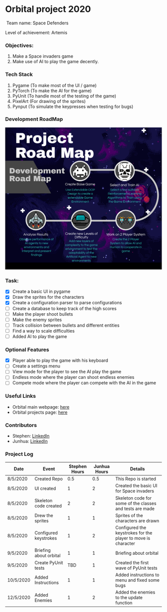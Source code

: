 # Orbital project 2020 
![]()
Team name: Space Defenders

Level of achievement: Artemis

### Objectives:
1. Make a Space invaders game
2. Make use of AI to play the game decently.

### Tech Stack
1. Pygame (To make most of the UI / game)
2. PyTorch (To make the AI for the game)
3. PyUnit (To handle most of the testing of the game)
4. PixelArt (For drawing of the sprites)
5. Pynput (To simulate the keypresses when testing for bugs)

### Development RoadMap
![](images/my-visual_46603157%20(2).png)

### Task:
- [x] Create a basic UI in pygame
- [x] Draw the sprites for the characters
- [x] Create a configuration parser to parse configurations
- [ ] Create a database to keep track of the high scores
- [ ] Make the player shoot bullets
- [ ] Make the enemy sprites
- [ ] Track collision between bullets and different entities
- [ ] Find a way to scale difficulties
- [ ] Added AI to play the game

### Optional Features
- [x] Player able to play the game with his keyboard
- [ ] Create a settings menu
- [ ] View mode for the player to see the AI play the game
- [ ] Endless mode where the player can shoot endless enemies
- [ ] Compete mode where the player can compete with the AI in the game

### Useful Links
* Orbital main webpage: [here](https://orbital.comp.nus.edu.sg/)
* Orbital projects page: [here](https://nusskylab-dev.comp.nus.edu.sg/public_views/public_projects)

### Contributors
* Stephen: [LinkedIn](https://www.linkedin.com/in/stephen-tan-hin-khai/)
* Junhua: [LinkedIn](https://www.linkedin.com/in/junhua-wen-718880137/)


### Project Log
| Date      | Event                 |Stephen Hours| Junhua Hours|Details    |
|-----------|-----------------------|-------------|-------------|---------------------|
|8/5/2020   | Created Repo          |0.5          | 0.5         | This Repo is started|
|8/5/2020   | UI created            |1            | 2           | Created the basic UI for Space invaders|
|8/5/2020   | Skeleton code created |2            | 2           | Skeleton code for some of the classes and tests are made|
|8/5/2020   | Drew the sprites      |1            | 1           | Sprites of the characters are drawn|
|8/5/2020   | Configured keystrokes |1            | 2           | Configured the keystrokes for the player to move is character|
|9/5/2020   | Briefing about orbital|1            | 1           | Briefing about orbital|
|9/5/2020   | Create PyUnit tests   |TBD          | 1           | Created the first wave of PyUnit tests|
|10/5/2020  | Added Instructions    |1            | 1           | Added instructions to menu and fixed some bugs|
|12/5/2020  | Added Enemies         |1            | 2           | Added the enemies to the update function|

